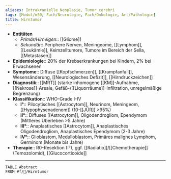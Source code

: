 ```yaml
---
aliases: Intrakranielle Neoplasie, Tumor cerebri
tags: [Modul/m30, Fach/Neurologie, Fach/Onkologie, Art/Pathologie]
title: Hirntumor
---
```

- **Entitäten**
	- *Primär/Hirneigen*:: [[Gliome]]
	- *Sekundär*:: Periphere Nerven, Meningeome, [[Lymphom]], [[Leukämie]], Keimzelltumore, Tumore im Bereich der Sella, [[Metastasen]]
- **Epidemiologie**:: 20% der Krebserkrankungen bei Kindern, 2% bei Erwachsenen
- **Symptome**:: Diffuse [[Kopfschmerzen]], [[Krampfanfall]], Wesensänderung, [[Neurologisches Defizit]], [[Hirndruckzeichen]]
- **Diagnostik**:: [[MRT]] (starke inhomogene [[KM]]-Aufnahme, [[Nekrose]]-Areale, Gefäß-/[[Liquorräume]]-Infiltration, unregelmäßige Begrenzung)
- **Klassifikation**:: WHO-Grade I-IV
	- **I°**:: Pilocytisches [[Astrocytom]], Neurinom, Meningeom, [[Hypophysenadenom]] (10-[[JÜR]] >95%)
	- **II°**:: Diffuses [[Astrocytom]], Oligodendrogliom, Ependymom (Mittleres Überleben >5 Jahre)
	- **III°**:: Anaplastisches [[Astrocytom]], Anaplastisches Oligodendrogliom, Anaplastisches Ependymom (2-3 Jahre)
	- **IV°**:: Glioblastom, Medulloblastom, Primäres malignes Lymphom, Germinom (Monate bis Jahre)
- **Therapie**:: R0-Resektion (I°), ggf. [[Radiatio]]/[[Chemotherapie]] (Temozolomid), [[Glucocorticoide]]
---
```dataview
TABLE Abstract
FROM #f/🦀/Hirntumor 
```